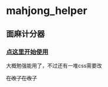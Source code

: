 # mahjong_helper

## 面麻计分器


### [**点这里开始使用**](https://dev-soragoto.github.io/mahjong_helper)


大概勉强能用了，不过还有一堆css需要改

~~在改了在改了~~

